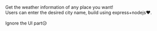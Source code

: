 Get the weather information of any place you want! 
</br>
Users can enter the desired city name, build using express+nodejs❤.
</br>
</br>
Ignore the UI part😥
